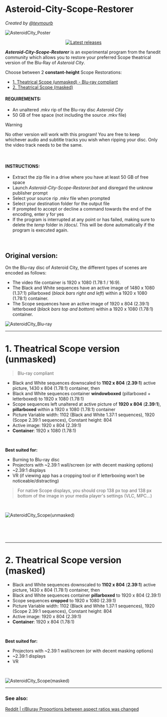 # Asteroid-City-Scope-Restorer
*Created by [@teymourb](https://github.com/teymourb)*

![AsteroidCity_Poster](https://github.com/teymourb/Asteroid-City-Scope-Restorer/assets/53331006/d2d7140f-319d-4def-b77c-3b5af20edd23)


<p align="center">
    <a href="https://github.com/teymourb/Asteroid-City-Scope-Restorer/releases" target="_blank" rel="noopener"><img src="https://img.shields.io/github/release/teymourb/Asteroid-City-Scope-Restorer.svg" alt="Latest releases" /></a>
</p>

***Asteroid-City-Scope-Restorer*** is an experimental program from the fanedit community which allows you to restore your preferred Scope theatrical version of the Blu-Ray of *Asteroid City*.

Choose between 2 **constant-height** Scope Restorations:
<!-- toc -->

- [1. Theatrical Scope (unmasked) - Blu-ray compliant](#1-theatrical-scope-version-unmasked)
- [2. Theatrical Scope (masked)](#2-theatrical-scope-version-masked)

<!-- tocstop -->

#### REQUIREMENTS:  
- An unaltered .mkv rip of the Blu-ray disc *Asteroid City*
- 50 GB of free space (not including the source .mkv file)

> [!WARNING]
> No other version will work with this program! You are free to keep whichever audio and subtitle tracks you wish when ripping your disc. Only the video track needs to be the same.

<br>

#### INSTRUCTIONS:  
- Extract the zip file in a drive where you have at least 50 GB of free space
- Launch *Asteroid-City-Scope-Restorer.bat* and disregard the unknow publisher prompt  
- Select your source rip .mkv file when prompted  
- Select your destination folder for the output file  
- If prompted to accept or decline a command towards the end of the encoding, enter y for yes
- If the program is interrupted at any point or has failed, making sure to delete the *temp* folder in /docs/. This will be done automatically if the program is executed again.

<br>

## Original version:

On the Blu-ray disc of Asteroid City, the different types of scenes are encoded as follows:
- The video file container is 1920 x 1080 (1.78:1 / 16:9).
- The Black and White sequences have an active image of 1480 x 1080 (1.37:1) pillarboxed (*black bars right and left*) within a 1920 x 1080 (1.78:1) container.
- The Scope sequences have an active image of 1920 x 804 (2.39:1) letterboxed (*black bars top and bottom*) within a 1920 x 1080 (1.78:1) container.

![AsteroidCity_Blu-ray](https://github.com/teymourb/Asteroid-City-Scope-Restorer/assets/53331006/4ba68733-b122-4261-81ec-fb0b08f0b251)


---

# 1. Theatrical Scope version (unmasked)
> Blu-ray compliant
  - Black and White sequences downscaled to **1102 x 804** (**2.39:1**) active picture, 1430 x 804 (1.78:1) container, then
  - Black and White sequences container **windowboxed** (pillarboxed + letterboxed) to 1920 x 1080 (1.78:1)
  - Scope sequences left unaltered at active picture of **1920 x 804** (**2.39:1**), **pillarboxed** within a 1920 x 1080 (1.78:1) container
  - Picture Variable width: 1102 (Black and White 1.37:1 sequences), 1920 (Scope 2.39:1 sequences), Constant height: 804
  - Active image: 1920 x 804 (2.39:1)
  - **Container**: 1920 x 1080 (1.78:1)

<br>

**Best suited for:**
  - Burning to Blu-ray disc
  - Projectors with ~2.39:1 wall/screen (or with decent masking options)
  - ~2.39:1 displays
  - VR (if viewing app has a cropping tool or if letterboxing won't be noticeable/distracting)

> For native Scope displays, you should crop 138 px top and 138 px bottom of the image in your media player's settings (VLC, MPC...)

<br>

![AsteroidCity_Scope(unmasked)](https://github.com/teymourb/Asteroid-City-Scope-Restorer/assets/53331006/4e4f65af-85f6-47ba-9376-ea7a1e053c2b)

<br>
<br>
<br>

---

# 2. Theatrical Scope version (masked)
  - Black and White sequences downscaled to **1102 x 804** (**2.39:1**) active picture, 1430 x 804 (1.78:1) container, then
  - Black and White sequences container **pillarboxed** to 1920 x 804 (2.39:1)
  - Scope sequences **cropped** to 1920 x 1080 (2.39:1)
  - Picture Variable width: 1102 (Black and White 1.37:1 sequences), 1920 (Scope 2.39:1 sequences), Constant height: 804
  - Active image: 1920 x 804 (2.39:1)
  - **Container**: 1920 x 804 (1.78:1)

<br>

**Best suited for:**
  - Projectors with ~2.39:1 wall/screen (or with decent masking options)
  - ~2.39:1 displays
  - VR

<br>

![AsteroidCity_Scope(masked)](https://github.com/teymourb/Asteroid-City-Scope-Restorer/assets/53331006/d9e14010-d28d-4c89-b79f-5df0ed05434a)

---

### See also:

[Reddit | r/Bluray Proportions between aspect ratios was changed](https://www.reddit.com/r/Bluray/comments/195op7k/asteroid_city_bluray_the_proportions_between/)
